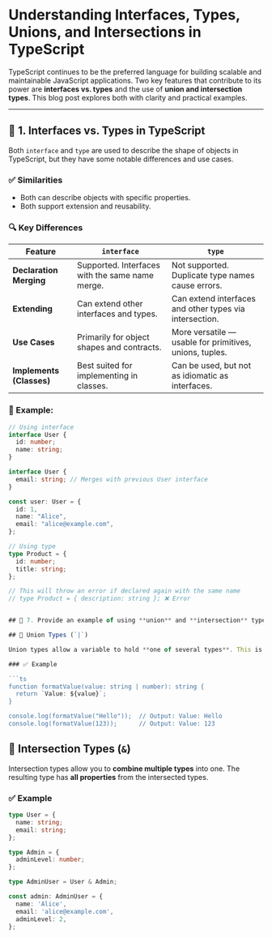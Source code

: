 # Understanding Interfaces, Types, Unions, and Intersections in TypeScript

TypeScript continues to be the preferred language for building scalable and maintainable JavaScript applications. Two key features that contribute to its power are **interfaces vs. types** and the use of **union and intersection types**. This blog post explores both with clarity and practical examples.

---

## 📘 1. Interfaces vs. Types in TypeScript

Both `interface` and `type` are used to describe the shape of objects in TypeScript, but they have some notable differences and use cases.

### ✅ Similarities

- Both can describe objects with specific properties.
- Both support extension and reusability.

### 🔍 Key Differences

| Feature                  | `interface`                                     | `type`                                                  |
| ------------------------ | ----------------------------------------------- | ------------------------------------------------------- |
| **Declaration Merging**  | Supported. Interfaces with the same name merge. | Not supported. Duplicate type names cause errors.       |
| **Extending**            | Can extend other interfaces and types.          | Can extend interfaces and other types via intersection. |
| **Use Cases**            | Primarily for object shapes and contracts.      | More versatile — usable for primitives, unions, tuples. |
| **Implements (Classes)** | Best suited for implementing in classes.        | Can be used, but not as idiomatic as interfaces.        |

### 🧪 Example:

````ts
// Using interface
interface User {
  id: number;
  name: string;
}

interface User {
  email: string; // Merges with previous User interface
}

const user: User = {
  id: 1,
  name: "Alice",
  email: "alice@example.com",
};

// Using type
type Product = {
  id: number;
  title: string;
};

// This will throw an error if declared again with the same name
// type Product = { description: string }; ❌ Error


## 📘 7. Provide an example of using **union** and **intersection** types in TypeScript.

## 🔹 Union Types (`|`)

Union types allow a variable to hold **one of several types**. This is useful when a value can be more than one type.

### ✅ Example

```ts
function formatValue(value: string | number): string {
  return `Value: ${value}`;
}

console.log(formatValue("Hello"));  // Output: Value: Hello
console.log(formatValue(123));      // Output: Value: 123
````

## 🔹 Intersection Types (`&`)

Intersection types allow you to **combine multiple types** into one. The resulting type has **all properties** from the intersected types.

### ✅ Example

```ts
type User = {
  name: string;
  email: string;
};

type Admin = {
  adminLevel: number;
};

type AdminUser = User & Admin;

const admin: AdminUser = {
  name: 'Alice',
  email: 'alice@example.com',
  adminLevel: 2,
};
```
